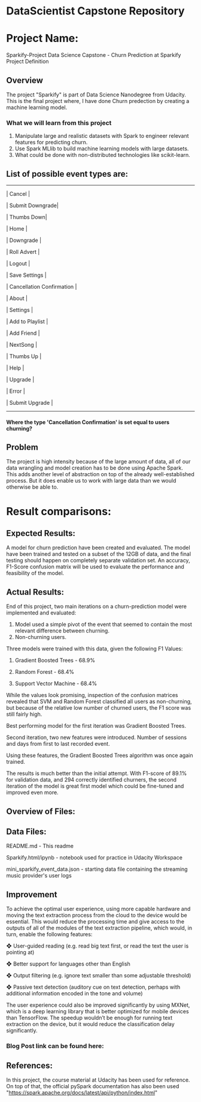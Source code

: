 # DataScientist Capstone Repository

# Project Name: 

Sparkify-Project
Data Science Capstone - Churn Prediction at Sparkify
Project Definition
## Overview

The project "Sparkify" is part of Data Science Nanodegree from Udacity. This is the final project where, I have done Churn predection by creating a machine learning model.
### What we will learn from this project

1. Manipulate large and realistic datasets with Spark to engineer relevant features for predicting churn.
2. Use Spark MLlib to build machine learning models with large datasets.
3. What could be done with non-distributed technologies like scikit-learn.
## List of possible event types are:

--------------------------

| Cancel |

| Submit Downgrade|

| Thumbs Down|

| Home |

| Downgrade |

| Roll Advert |

| Logout |

| Save Settings |

| Cancellation Confirmation |

| About |

| Settings |

| Add to Playlist |

| Add Friend |

| NextSong |

| Thumbs Up |

| Help |

| Upgrade |

| Error |

| Submit Upgrade |

--------------------------

#### Where the type 'Cancellation Confirmation' is set equal to users churning?

## Problem

The project is high intensity because of the large amount of data, all of our data wrangling and model creation has to be done using Apache Spark. This adds another level of abstraction on top of the already well-established process. But it does enable us to work with large data than we would otherwise be able to.


# Result comparisons:

## Expected Results:

A model for churn prediction have been created and evaluated. The model have been trained and tested on a subset of the 12GB of data, and the final testing should happen on completely separate validation set. An accuracy, F1-Score confusion matrix will be used to evaluate the performance and feasibility of the model.

## Actual Results:

End of this project, two main iterations on a churn-prediction model were implemented and evaluated:
1. Model used a simple pivot of the event that seemed to contain the most relevant difference between churning.
2. Non-churning users.

Three models were trained with this data, given the following F1 Values:

1. Gradient Boosted Trees - 68.9%

2. Random Forest - 68.4%

3. Support Vector Machine - 68.4%


While the values look promising, inspection of the confusion matrices revealed that SVM and Random Forest classified all users as non-churning, but because of the relative low number of churned users, the F1 score was still fairly high.

Best performing model for the first iteration was Gradient Boosted Trees.

Second iteration, two new features were introduced. Number of sessions and days from first to last recorded event.

Using these features, the Gradient Boosted Trees algorithm was once again trained.

The results is much better than the initial attempt. With F1-score of 89.1% for validation data, and 294 correctly identified churners, the second iteration of the model is great first model which could be fine-tuned and improved even more.

## Overview of Files:

## Data Files:

README.md - This readme

Sparkify.html/ipynb - notebook used for practice in Udacity Workspace

mini_sparkify_event_data.json - starting data file containing the streaming music provider's user logs


## Improvement

To achieve the optimal user experience, using more capable hardware and moving the text extraction process from the cloud to the device would be essential. This would reduce the processing time and give access to the outputs of all of the modules of the text extraction pipeline, which would, in turn, enable the following features:

❖ User-guided reading (e.g. read big text first, or read the text the user is pointing at)

❖ Better support for languages other than English

❖ Output filtering (e.g. ignore text smaller than some adjustable threshold)

❖ Passive text detection (auditory cue on text detection, perhaps with additional information encoded in the tone and volume)

The user experience could also be improved significantly by using MXNet, which is a deep learning library that is better optimized for mobile devices than TensorFlow. The speedup wouldn’t be enough for running text extraction on the device, but it would reduce the classification delay significantly.

### Blog Post link can be found here: 



## References:

In this project, the course material at Udacity has been used for reference. On top of that, the official pySpark documentation has also been used "https://spark.apache.org/docs/latest/api/python/index.html"
